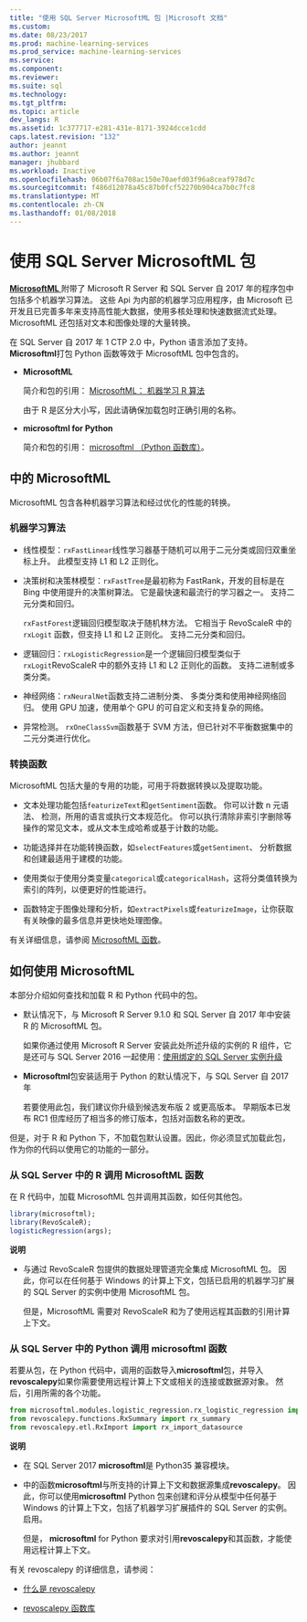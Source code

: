 ```yaml
---
title: "使用 SQL Server MicrosoftML 包 |Microsoft 文档"
ms.custom: 
ms.date: 08/23/2017
ms.prod: machine-learning-services
ms.prod_service: machine-learning-services
ms.service: 
ms.component: 
ms.reviewer: 
ms.suite: sql
ms.technology: 
ms.tgt_pltfrm: 
ms.topic: article
dev_langs: R
ms.assetid: 1c377717-e281-431e-8171-3924dcce1cdd
caps.latest.revision: "132"
author: jeannt
ms.author: jeannt
manager: jhubbard
ms.workload: Inactive
ms.openlocfilehash: 06b07f6a708ac150e70aefd03f96a8ceaf978d7c
ms.sourcegitcommit: f486d12078a45c87b0fcf52270b904ca7b0c7fc8
ms.translationtype: MT
ms.contentlocale: zh-CN
ms.lasthandoff: 01/08/2018
---
```

# <a name="using-the-microsoftml-package-with-sql-server"></a>使用 SQL Server MicrosoftML 包

[ **MicrosoftML** ](https://msdn.microsoft.com/microsoft-r/microsoftml-introduction)附带了 Microsoft R Server 和 SQL Server 自 2017 年的程序包中包括多个机器学习算法。 这些 Api 为内部的机器学习应用程序，由 Microsoft 已开发且已完善多年来支持高性能大数据，使用多核处理和快速数据流式处理。 MicrosoftML 还包括对文本和图像处理的大量转换。

在 SQL Server 自 2017 年 1 CTP 2.0 中，Python 语言添加了支持。 **Microsoftml**打包 Python 函数等效于 MicrosoftML 包中包含的。 

+ **MicrosoftML**

    简介和包的引用： [MicrosoftML： 机器学习 R 算法](https://docs.microsoft.com/en-us/r-server/r-reference/microsoftml/microsoftml-package)

    由于 R 是区分大小写，因此请确保加载包时正确引用的名称。

+ **microsoftml for Python**

    简介和包的引用： [microsoftml （Python 函数库）](https://docs.microsoft.com/r-server/python-reference/microsoftml/microsoftml-package)。 

## <a name="whats-in-microsoftml"></a>中的 MicrosoftML

MicrosoftML 包含各种机器学习算法和经过优化的性能的转换。

### <a name="machine-learning-algorithms"></a>机器学习算法

-  线性模型：`rxFastLinear`线性学习器基于随机可以用于二元分类或回归双重坐标上升。 此模型支持 L1 和 L2 正则化。

- 决策树和决策林模型：`rxFastTree`是最初称为 FastRank，开发的目标是在 Bing 中使用提升的决策树算法。 它是最快速和最流行的学习器之一。 支持二元分类和回归。

  `rxFastForest`逻辑回归模型取决于随机林方法。 它相当于 RevoScaleR 中的 `rxLogit` 函数，但支持 L1 和 L2 正则化。 支持二元分类和回归。

- 逻辑回归：`rxLogisticRegression`是一个逻辑回归模型类似于`rxLogit`RevoScaleR 中的额外支持 L1 和 L2 正则化的函数。 支持二进制或多类分类。

- 神经网络：`rxNeuralNet`函数支持二进制分类、 多类分类和使用神经网络回归。 使用 GPU 加速，使用单个 GPU 的可自定义和支持复杂的网络。

- 异常检测。  `rxOneClassSvm`函数基于 SVM 方法，但已针对不平衡数据集中的二元分类进行优化。

### <a name="transformation-functions"></a>转换函数

MicrosoftML 包括大量的专用的功能，可用于将数据转换以及提取功能。

- 文本处理功能包括`featurizeText`和`getSentiment`函数。 你可以计数 n 元语法、 检测，所用的语言或执行文本规范化。 你可以执行清除非索引字删除等操作的常见文本，或从文本生成哈希或基于计数的功能。

- 功能选择并在功能转换函数，如`selectFeatures`或`getSentiment`、 分析数据和创建最适用于建模的功能。

- 使用类似于使用分类变量`categorical`或`categoricalHash`，这将分类值转换为索引的阵列，以便更好的性能进行。

- 函数特定于图像处理和分析，如`extractPixels`或`featurizeImage`，让你获取有关映像的最多信息并更快地处理图像。

有关详细信息，请参阅 [MicrosoftML 函数](https://msdn.microsoft.com/microsoft-r/microsoftml/microsoftml)。

## <a name="how-to-use-microsoftml"></a>如何使用 MicrosoftML

本部分介绍如何查找和加载 R 和 Python 代码中的包。

+ 默认情况下，与 Microsoft R Server 9.1.0 和 SQL Server 自 2017 年中安装 R 的 MicrosoftML 包。

    如果你通过使用 Microsoft R Server 安装此处所述升级的实例的 R 组件，它是还可与 SQL Server 2016 一起使用：[使用绑定的 SQL Server 实例升级](r/use-sqlbindr-exe-to-upgrade-an-instance-of-sql-server.md)

+ **Microsoftml**包安装适用于 Python 的默认情况下，与 SQL Server 自 2017 年 

   若要使用此包，我们建议你升级到候选发布版 2 或更高版本。 早期版本已发布 RC1 但库经历了相当多的修订版本，包括对函数名称的更改。 

但是，对于 R 和 Python 下，不加载包默认设置。因此，你必须显式加载此包，作为你的代码以使用它的功能的一部分。

### <a name="calling-microsoftml-functions-from-r-in-sql-server"></a>从 SQL Server 中的 R 调用 MicrosoftML 函数

在 R 代码中，加载 MicrosoftML 包并调用其函数，如任何其他包。

```R
library(microsoftml);
library(RevoScaleR);
logisticRegression(args);
```

**说明**

+ 与通过 RevoScaleR 包提供的数据处理管道完全集成 MicrosoftML 包。 因此，你可以在任何基于 Windows 的计算上下文，包括已启用的机器学习扩展的 SQL Server 的实例中使用 MicrosoftML 包。

    但是，MicrosoftML 需要对 RevoScaleR 和为了使用远程其函数的引用计算上下文。

### <a name="calling-microsoftml-functions-from-python-in-sql-server"></a>从 SQL Server 中的 Python 调用 microsoftml 函数

若要从包，在 Python 代码中，调用的函数导入**microsoftml**包，并导入**revoscalepy**如果你需要使用远程计算上下文或相关的连接或数据源对象。 然后，引用所需的各个功能。

```Python
from microsoftml.modules.logistic_regression.rx_logistic_regression import rx_logistic_regression
from revoscalepy.functions.RxSummary import rx_summary
from revoscalepy.etl.RxImport import rx_import_datasource
```

**说明**

+ 在 SQL Server 2017 **microsoftml**是 Python35 兼容模块。 

+ 中的函数**microsoftml**与所支持的计算上下文和数据源集成**revoscalepy**。 因此，你可以使用**microsoftml** Python 包来创建和评分从模型中任何基于 Windows 的计算上下文，包括了机器学习扩展插件的 SQL Server 的实例。 启用。

    但是， **microsoftml** for Python 要求对引用**revoscalepy**和其函数，才能使用远程计算上下文。

有关 revoscalepy 的详细信息，请参阅：

+ [什么是 revoscalepy](python/what-is-revoscalepy.md)

+ [revoscalepy 函数库](https://docs.microsoft.com/en-us/r-server/python-reference/revoscalepy/revoscalepy-package) 
